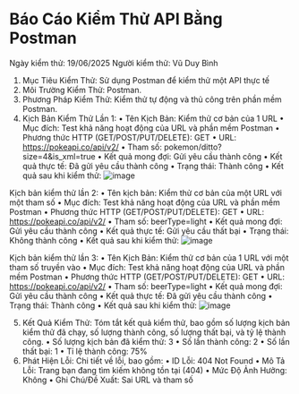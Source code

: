 # Báo Cáo Kiểm Thử API Bằng Postman
Ngày kiểm thử: 19/06/2025
Người kiểm thử: Vũ Duy Bình
1. Mục Tiêu Kiểm Thử: Sử dụng Postman để kiểm thử một API thực tế
2. Môi Trường Kiểm Thử: Postman.
3. Phương Pháp Kiểm Thử: Kiểm thử tự động và thủ công trên phần mềm Postman.
4. Kịch Bản Kiểm Thử Lần 1:
•	Tên Kịch Bản: Kiểm thử cơ bản của 1 URL
•	Mục đích: Test khả năng hoạt động của URL và phần mềm Postman
•	Phương thức HTTP (GET/POST/PUT/DELETE): GET
•	URL: https://pokeapi.co/api/v2/
•	Tham số: pokemon/ditto?size=4&is_xml=true
•	Kết quả mong đợi: Gửi yêu cầu thành công
•	Kết quả thực tế: Đã gửi yêu cầu thành công
•	Trạng thái: Thành công
•	Kết quả sau khi kiểm thử:
 ![image](https://github.com/user-attachments/assets/84815047-88e0-4f71-b904-b214f284edc5)

Kịch bản kiểm thử lần 2:
•	Tên kịch bản: Kiểm thử cơ bản của một URL với một tham số
•	Mục đích: Test khả năng hoạt động của URL và phần mềm Postman
•	Phương thức HTTP (GET/POST/PUT/DELETE): GET
•	URL: https://pokeapi.co/api/v2/
•	Tham số: beerType=light
•	Kết quả mong đợi: Gửi yêu cầu thành công
•	Kết quả thực tế: Gửi yêu cầu thất bại
•	Trạng thái: Không thành công
•	Kết quả sau khi kiểm thử:
 ![image](https://github.com/user-attachments/assets/50fdce65-fba8-4368-a609-ff50424b9263)

Kịch bản kiểm thử lần 3:
•	Tên Kịch Bản: Kiểm thử cơ bản của 1 URL với một tham số truyền vào
•	Mục đích: Test khả năng hoạt động của URL và phần mềm Postman
•	Phương thức HTTP (GET/POST/PUT/DELETE): GET
•	URL: https://pokeapi.co/api/v2/
•	Tham số: beerType=light
•	Kết quả mong đợi: Gửi yêu cầu thành công
•	Kết quả thực tế: Đã gửi yêu cầu thành công
•	Trạng thái: Thành công
•	Kết quả sau khi kiểm thử:
 ![image](https://github.com/user-attachments/assets/d3d8387e-0e61-4660-8311-047080f8a238)

5. Kết Quả Kiểm Thử: 
Tóm tắt kết quả kiểm thử, bao gồm số lượng kịch bản kiểm thử đã chạy, số lượng thành công, số lượng thất bại, và tỷ lệ thành công.
•	Số lượng kịch bản đã kiểm thử: 3
•	Số lần thành công: 2
•	Số lần thất bại: 1
•	Tỉ lệ thành công: 75%
6. Phát Hiện Lỗi: 
Chi tiết về lỗi, bao gồm:
•	ID Lỗi: 404 Not Found
•	Mô Tả Lỗi: Trang bạn đang tìm kiếm không tồn tại (404)
•	Mức Độ Ảnh Hưởng: Không
•	Ghi Chú/Đề Xuất: Sai URL và tham số
